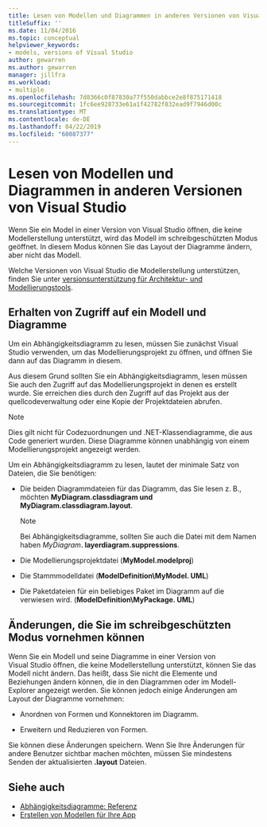 ```yaml
---
title: Lesen von Modellen und Diagrammen in anderen Versionen von Visual Studio
titleSuffix: ''
ms.date: 11/04/2016
ms.topic: conceptual
helpviewer_keywords:
- models, versions of Visual Studio
author: gewarren
ms.author: gewarren
manager: jillfra
ms.workload:
- multiple
ms.openlocfilehash: 7d8366c0f87830a77f550dabbce2e8f875171418
ms.sourcegitcommit: 1fc6ee928733e61a1f42782f832ead9f7946d00c
ms.translationtype: MT
ms.contentlocale: de-DE
ms.lasthandoff: 04/22/2019
ms.locfileid: "60087377"
---
```

# <a name="read-models-and-diagrams-in-other-visual-studio-editions"></a>Lesen von Modellen und Diagrammen in anderen Versionen von Visual Studio

Wenn Sie ein Model in einer Version von Visual Studio öffnen, die keine Modellerstellung unterstützt, wird das Modell im schreibgeschützten Modus geöffnet. In diesem Modus können Sie das Layout der Diagramme ändern, aber nicht das Modell.

Welche Versionen von Visual Studio die Modellerstellung unterstützen, finden Sie unter [versionsunterstützung für Architektur- und Modellierungstools](../modeling/what-s-new-for-design-in-visual-studio.md#VersionSupport).

## <a name="obtaining-access-to-a-model-and-diagrams"></a>Erhalten von Zugriff auf ein Modell und Diagramme

Um ein Abhängigkeitsdiagramm zu lesen, müssen Sie zunächst Visual Studio verwenden, um das Modellierungsprojekt zu öffnen, und öffnen Sie dann auf das Diagramm in diesem.

Aus diesem Grund sollten Sie ein Abhängigkeitsdiagramm, lesen müssen Sie auch den Zugriff auf das Modellierungsprojekt in denen es erstellt wurde. Sie erreichen dies durch den Zugriff auf das Projekt aus der quellcodeverwaltung oder eine Kopie der Projektdateien abrufen.

> [!NOTE]
> Dies gilt nicht für Codezuordnungen und .NET-Klassendiagramme, die aus Code generiert wurden. Diese Diagramme können unabhängig von einem Modellierungsprojekt angezeigt werden.

Um ein Abhängigkeitsdiagramm zu lesen, lautet der minimale Satz von Dateien, die Sie benötigen:

- Die beiden Diagrammdateien für das Diagramm, das Sie lesen z. B., möchten **MyDiagram.classdiagram und MyDiagram.classdiagram.layout**.

    > [!NOTE]
    > Bei Abhängigkeitsdiagramme, sollten Sie auch die Datei mit dem Namen haben _MyDiagram_**. layerdiagram.suppressions**.

- Die Modellierungsprojektdatei (**MyModel.modelproj**)

- Die Stammmodelldatei (**ModelDefinition\MyModel. UML**)

- Die Paketdateien für ein beliebiges Paket im Diagramm auf die verwiesen wird. (**ModelDefinition\MyPackage. UML**)

## <a name="changes-that-you-can-make-in-read-only-mode"></a>Änderungen, die Sie im schreibgeschützten Modus vornehmen können

Wenn Sie ein Modell und seine Diagramme in einer Version von Visual Studio öffnen, die keine Modellerstellung unterstützt, können Sie das Modell nicht ändern. Das heißt, dass Sie nicht die Elemente und Beziehungen ändern können, die in den Diagrammen oder im Modell-Explorer angezeigt werden. Sie können jedoch einige Änderungen am Layout der Diagramme vornehmen:

- Anordnen von Formen und Konnektoren im Diagramm.

- Erweitern und Reduzieren von Formen.

Sie können diese Änderungen speichern. Wenn Sie Ihre Änderungen für andere Benutzer sichtbar machen möchten, müssen Sie mindestens Senden der aktualisierten **.layout** Dateien.

## <a name="see-also"></a>Siehe auch

- [Abhängigkeitsdiagramme: Referenz](../modeling/layer-diagrams-reference.md)
- [Erstellen von Modellen für Ihre App](../modeling/create-models-for-your-app.md)